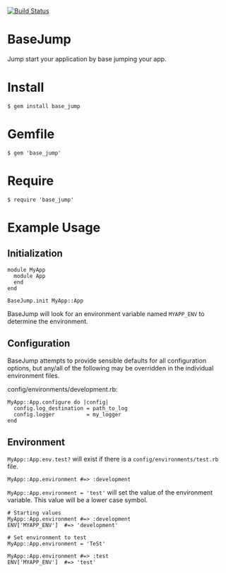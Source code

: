 [![Build Status](https://travis-ci.org/ToadJamb/gems_base_jump.svg?branch=master)](https://travis-ci.org/ToadJamb/gems_base_jump)

BaseJump
========

Jump start your application by base jumping your app.


Install
=======

	$ gem install base_jump


Gemfile
=======

	$ gem 'base_jump'


Require
=======

	$ require 'base_jump'


Example Usage
=============

Initialization
--------------

    module MyApp
      module App
      end
    end

    BaseJump.init MyApp::App

BaseJump will look for an environment variable named `MYAPP_ENV`
to determine the environment.


Configuration
-------------

BaseJump attempts to provide sensible defaults for all configuration options,
but any/all of the following may be overridden
in the individual environment files.

config/environments/development.rb:

    MyApp::App.configure do |config|
      config.log_destination = path_to_log
      config.logger          = my_logger
    end


Environment
-----------

`MyApp::App.env.test?` will exist
if there is a `config/environments/test.rb` file.

`MyApp::App.environment #=> :development`

`MyApp::App.environment = 'test'` will set the value
of the environment variable.
This value will be a lower case symbol.

    # Starting values
    MyApp::App.environment #=> :development
    ENV['MYAPP_ENV']  #=> 'development'

    # Set environment to test
    MyApp::App.environment = 'TeSt'

    MyApp::App.environment #=> :test
    ENV['MYAPP_ENV']  #=> 'test'
